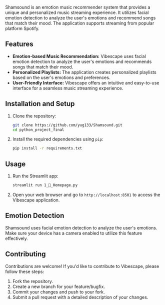 

Shamsound is an emotion music recommender system that provides a unique and personalized music streaming experience. It utilizes facial emotion detection to analyze the user's emotions and recommend songs that match their mood. The application supports streaming from popular platform Spotify.


## Features
- **Emotion-based Music Recommendation:** Vibescape uses facial emotion detection to analyze the user's emotions and recommends songs that match their mood.
- **Personalized Playlists:** The application creates personalized playlists based on the user's emotions and preferences.
- **User-Friendly Interface:** Vibescape offers an intuitive and easy-to-use interface for a seamless music streaming experience.

## Installation and Setup

1. Clone the repository:
   ```bash
   git clone https://github.com/yug133/Shamsound.git
   cd python_project_final
   ```

2. Install the required dependencies using `pip`:
   ```bash
   pip install -r requirements.txt
   ```

## Usage

1. Run the Streamlit app:
   ```bash
   streamlit run 1_🎵_Homepage.py
   ```

2. Open your web browser and go to `http://localhost:8501` to access the Vibescape application.

## Emotion Detection

Shamsound uses facial emotion detection to analyze the user's emotions. Make sure your device has a camera enabled to utilize this feature effectively.

## Contributing

Contributions are welcome! If you'd like to contribute to Vibescape, please follow these steps:
1. Fork the repository.
2. Create a new branch for your feature/bugfix.
3. Commit your changes and push to your fork.
4. Submit a pull request with a detailed description of your changes.

